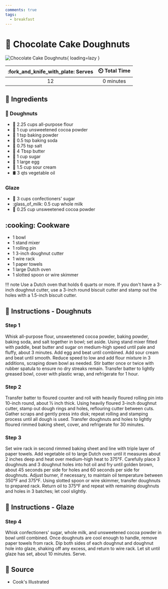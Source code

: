 ```yaml
---
comments: true
tags:
  - breakfast
---
```

# :doughnut: Chocolate Cake Doughnuts

![Chocolate Cake Doughnuts](../assets/images/chocolate-cake-doughnuts.jpg){ loading=lazy }

| :fork_and_knife_with_plate: Serves | :timer_clock: Total Time |
|:----------------------------------:|:-----------------------: |
| 12 | 0 minutes |

## :salt: Ingredients

### :doughnut: Doughnuts

- :ear_of_rice: 2.25 cups all-purpose flour
- :chocolate_bar: 1 cup unsweetened cocoa powder
- :dash: 1 tsp baking powder
- :cup_with_straw: 0.5 tsp baking soda
- :salt: 0.75 tsp salt
- :butter: 4 Tbsp butter
- :candy: 1 cup sugar
- :egg: 1 large egg
- :rice: 1.5 cup sour cream
- :oil_drum: 3 qts vegetable oil

### Glaze

- :candy: 3 cups confectioners' sugar
- :glass_of_milk: 0.5 cup whole milk
- :chocolate_bar: 0.25 cup unsweetened cocoa powder

## :cooking: Cookware

- 1 bowl
- 1 stand mixer
- 1 rolling pin
- 1 3-inch doughnut cutter
- 1 wire rack
- 1 paper towels
- 1 large Dutch oven
- 1 slotted spoon or wire skimmer

!!! note
    Use a Dutch oven that holds 6 quarts or more. If you don't have a 3-inch doughnut cutter, use a 3-inch round
    biscuit cutter and stamp out the holes with a 1.5-inch biscuit cutter.

## :pencil: Instructions - Doughnuts

### Step 1

Whisk all-purpose flour, unsweetened cocoa powder, baking powder, baking soda, and salt together in
bowl; set aside. Using stand mixer fitted with paddle, beat butter and sugar on medium-high speed until pale and fluffy,
about 3 minutes. Add egg and beat until combined. Add sour cream and beat until smooth. Reduce speed to low and add
flour mixture in 3 additions, scraping down bowl as needed. Stir batter once or twice with rubber spatula to ensure no
dry streaks remain. Transfer batter to lightly greased bowl, cover with plastic wrap, and refrigerate for 1 hour.

### Step 2

Transfer batter to floured counter and roll with heavily floured rolling pin into 10-inch round, about ½ inch thick.
Using heavily floured 3-inch doughnut cutter, stamp out dough rings and holes, reflouring cutter between cuts. Gather
scraps and gently press into disk; repeat rolling and stamping process until all dough is used. Transfer doughnuts and
holes to lightly floured rimmed baking sheet, cover, and refrigerate for 30 minutes.

### Step 3

Set wire rack in second rimmed baking sheet and line with triple layer of paper towels. Add vegetable oil to large Dutch
oven until it measures about 2 inches deep and heat over medium-high heat to 375°F. Carefully place 3 doughnuts and 3
doughnut holes into hot oil and fry until golden brown, about 45 seconds per side for holes and 60 seconds per side for
doughnuts. Adjust burner, if necessary, to maintain oil temperature between 350°F and 375°F. Using slotted spoon or
wire skimmer, transfer doughnuts to prepared rack. Return oil to 375°F and repeat with remaining doughnuts and holes in
3 batches; let cool slightly.

## :pencil: Instructions - Glaze

### Step 4

Whisk confectioners' sugar, whole milk, and unsweetened cocoa powder in bowl until combined. Once
doughnuts are cool enough to handle, remove paper towels from rack. Dip both sides of each doughnut and doughnut hole
into glaze, shaking off any excess, and return to wire rack. Let sit until glaze has set, about 10 minutes. Serve.

## :link: Source

- Cook's Illustrated
